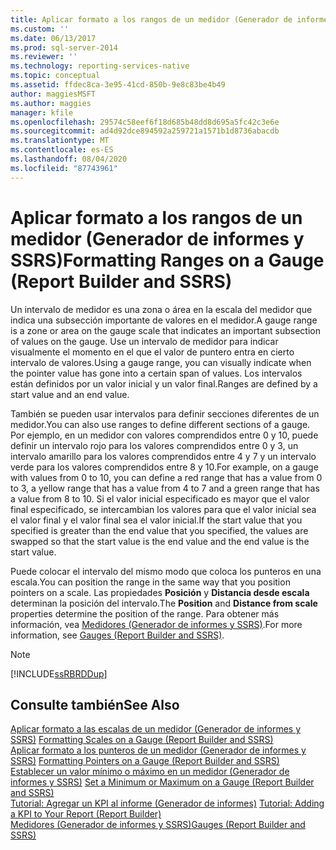 ```yaml
---
title: Aplicar formato a los rangos de un medidor (Generador de informes y SSRS) | Microsoft Docs
ms.custom: ''
ms.date: 06/13/2017
ms.prod: sql-server-2014
ms.reviewer: ''
ms.technology: reporting-services-native
ms.topic: conceptual
ms.assetid: ffdec8ca-3e95-41cd-850b-9e8c83be4b49
author: maggiesMSFT
ms.author: maggies
manager: kfile
ms.openlocfilehash: 29574c58eef6f18d685b48dd8d695a5fc42c3e6e
ms.sourcegitcommit: ad4d92dce894592a259721a1571b1d8736abacdb
ms.translationtype: MT
ms.contentlocale: es-ES
ms.lasthandoff: 08/04/2020
ms.locfileid: "87743961"
---
```

# <a name="formatting-ranges-on-a-gauge-report-builder-and-ssrs"></a><span data-ttu-id="d697c-102">Aplicar formato a los rangos de un medidor (Generador de informes y SSRS)</span><span class="sxs-lookup"><span data-stu-id="d697c-102">Formatting Ranges on a Gauge (Report Builder and SSRS)</span></span>
  <span data-ttu-id="d697c-103">Un intervalo de medidor es una zona o área en la escala del medidor que indica una subsección importante de valores en el medidor.</span><span class="sxs-lookup"><span data-stu-id="d697c-103">A gauge range is a zone or area on the gauge scale that indicates an important subsection of values on the gauge.</span></span> <span data-ttu-id="d697c-104">Use un intervalo de medidor para indicar visualmente el momento en el que el valor de puntero entra en cierto intervalo de valores.</span><span class="sxs-lookup"><span data-stu-id="d697c-104">Using a gauge range, you can visually indicate when the pointer value has gone into a certain span of values.</span></span> <span data-ttu-id="d697c-105">Los intervalos están definidos por un valor inicial y un valor final.</span><span class="sxs-lookup"><span data-stu-id="d697c-105">Ranges are defined by a start value and an end value.</span></span>  
  
 <span data-ttu-id="d697c-106">También se pueden usar intervalos para definir secciones diferentes de un medidor.</span><span class="sxs-lookup"><span data-stu-id="d697c-106">You can also use ranges to define different sections of a gauge.</span></span> <span data-ttu-id="d697c-107">Por ejemplo, en un medidor con valores comprendidos entre 0 y 10, puede definir un intervalo rojo para los valores comprendidos entre 0 y 3, un intervalo amarillo para los valores comprendidos entre 4 y 7 y un intervalo verde para los valores comprendidos entre 8 y 10.</span><span class="sxs-lookup"><span data-stu-id="d697c-107">For example, on a gauge with values from 0 to 10, you can define a red range that has a value from 0 to 3, a yellow range that has a value from 4 to 7 and a green range that has a value from 8 to 10.</span></span> <span data-ttu-id="d697c-108">Si el valor inicial especificado es mayor que el valor final especificado, se intercambian los valores para que el valor inicial sea el valor final y el valor final sea el valor inicial.</span><span class="sxs-lookup"><span data-stu-id="d697c-108">If the start value that you specified is greater than the end value that you specified, the values are swapped so that the start value is the end value and the end value is the start value.</span></span>  
  
 <span data-ttu-id="d697c-109">Puede colocar el intervalo del mismo modo que coloca los punteros en una escala.</span><span class="sxs-lookup"><span data-stu-id="d697c-109">You can position the range in the same way that you position pointers on a scale.</span></span> <span data-ttu-id="d697c-110">Las propiedades **Posición** y **Distancia desde escala** determinan la posición del intervalo.</span><span class="sxs-lookup"><span data-stu-id="d697c-110">The **Position** and **Distance from scale** properties determine the position of the range.</span></span> <span data-ttu-id="d697c-111">Para obtener más información, vea [Medidores &#40;Generador de informes y SSRS&#41;](gauges-report-builder-and-ssrs.md).</span><span class="sxs-lookup"><span data-stu-id="d697c-111">For more information, see [Gauges &#40;Report Builder and SSRS&#41;](gauges-report-builder-and-ssrs.md).</span></span>  
  
> [!NOTE]  
>  [!INCLUDE[ssRBRDDup](../../includes/ssrbrddup-md.md)]  
  
## <a name="see-also"></a><span data-ttu-id="d697c-112">Consulte también</span><span class="sxs-lookup"><span data-stu-id="d697c-112">See Also</span></span>  
 <span data-ttu-id="d697c-113">[Aplicar formato a las escalas de un medidor &#40;Generador de informes y SSRS&#41;](formatting-scales-on-a-gauge-report-builder-and-ssrs.md) </span><span class="sxs-lookup"><span data-stu-id="d697c-113">[Formatting Scales on a Gauge &#40;Report Builder and SSRS&#41;](formatting-scales-on-a-gauge-report-builder-and-ssrs.md) </span></span>  
 <span data-ttu-id="d697c-114">[Aplicar formato a los punteros de un medidor &#40;Generador de informes y SSRS&#41;](formatting-pointers-on-a-gauge-report-builder-and-ssrs.md) </span><span class="sxs-lookup"><span data-stu-id="d697c-114">[Formatting Pointers on a Gauge &#40;Report Builder and SSRS&#41;](formatting-pointers-on-a-gauge-report-builder-and-ssrs.md) </span></span>  
 <span data-ttu-id="d697c-115">[Establecer un valor mínimo o máximo en un medidor &#40;Generador de informes y SSRS&#41;](set-a-minimum-or-maximum-on-a-gauge-report-builder-and-ssrs.md) </span><span class="sxs-lookup"><span data-stu-id="d697c-115">[Set a Minimum or Maximum on a Gauge &#40;Report Builder and SSRS&#41;](set-a-minimum-or-maximum-on-a-gauge-report-builder-and-ssrs.md) </span></span>  
 <span data-ttu-id="d697c-116">[Tutorial: Agregar un KPI al informe &#40;Generador de informes&#41;](../tutorial-adding-a-kpi-to-your-report-report-builder.md) </span><span class="sxs-lookup"><span data-stu-id="d697c-116">[Tutorial: Adding a KPI to Your Report &#40;Report Builder&#41;](../tutorial-adding-a-kpi-to-your-report-report-builder.md) </span></span>  
 [<span data-ttu-id="d697c-117">Medidores &#40;Generador de informes y SSRS&#41;</span><span class="sxs-lookup"><span data-stu-id="d697c-117">Gauges &#40;Report Builder and SSRS&#41;</span></span>](gauges-report-builder-and-ssrs.md)  
  
  
